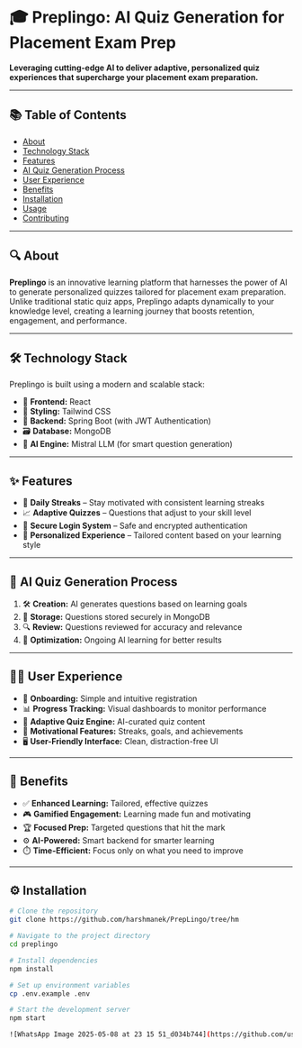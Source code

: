 # 🎓 Preplingo: AI Quiz Generation for Placement Exam Prep

**Leveraging cutting-edge AI to deliver adaptive, personalized quiz experiences that supercharge your placement exam preparation.**

---

## 📚 Table of Contents
- [About](#about)
- [Technology Stack](#technology-stack)
- [Features](#features)
- [AI Quiz Generation Process](#ai-quiz-generation-process)
- [User Experience](#user-experience)
- [Benefits](#benefits)
- [Installation](#installation)
- [Usage](#usage)
- [Contributing](#contributing)

---

## 🔍 About

**Preplingo** is an innovative learning platform that harnesses the power of AI to generate personalized quizzes tailored for placement exam preparation. Unlike traditional static quiz apps, Preplingo adapts dynamically to your knowledge level, creating a learning journey that boosts retention, engagement, and performance.

---

## 🛠️ Technology Stack

Preplingo is built using a modern and scalable stack:

- 🎨 **Frontend:** React
- 💅 **Styling:** Tailwind CSS
- 🔧 **Backend:** Spring Boot (with JWT Authentication)
- 🗃️ **Database:** MongoDB
- 🤖 **AI Engine:** Mistral LLM (for smart question generation)

---

## ✨ Features

- 🔁 **Daily Streaks** – Stay motivated with consistent learning streaks
- 📈 **Adaptive Quizzes** – Questions that adjust to your skill level
- 🔐 **Secure Login System** – Safe and encrypted authentication
- 🧠 **Personalized Experience** – Tailored content based on your learning style

---

## 🧠 AI Quiz Generation Process

1. 🛠 **Creation:** AI generates questions based on learning goals
2. 💾 **Storage:** Questions stored securely in MongoDB
3. 🔍 **Review:** Questions reviewed for accuracy and relevance
4. 🚀 **Optimization:** Ongoing AI learning for better results

---

## 🧑‍💻 User Experience

- 📝 **Onboarding:** Simple and intuitive registration
- 📊 **Progress Tracking:** Visual dashboards to monitor performance
- 🧪 **Adaptive Quiz Engine:** AI-curated quiz content
- 🔔 **Motivational Features:** Streaks, goals, and achievements
- 🖥️ **User-Friendly Interface:** Clean, distraction-free UI

---

## 🎯 Benefits

- ✅ **Enhanced Learning:** Tailored, effective quizzes
- 🎮 **Gamified Engagement:** Learning made fun and motivating
- 🏆 **Focused Prep:** Targeted questions that hit the mark
- ⚙️ **AI-Powered:** Smart backend for smarter learning
- ⏱️ **Time-Efficient:** Focus only on what you need to improve

---

## ⚙️ Installation

```bash
# Clone the repository
git clone https://github.com/harshmanek/PrepLingo/tree/hm

# Navigate to the project directory
cd preplingo

# Install dependencies
npm install

# Set up environment variables
cp .env.example .env

# Start the development server
npm start

![WhatsApp Image 2025-05-08 at 23 15 51_d034b744](https://github.com/user-attachments/assets/725e93bd-c8cc-4a8f-b8e2-68a399a023e1)



